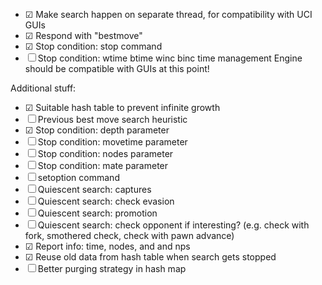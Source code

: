 - ☑ Make search happen on separate thread, for compatibility with UCI GUIs
- ☑ Respond with "bestmove"
- ☑ Stop condition: stop command
- ☐ Stop condition: wtime btime winc binc time management
Engine should be compatible with GUIs at this point!

Additional stuff:
- ☑ Suitable hash table to prevent infinite growth
- ☐ Previous best move search heuristic
- ☑ Stop condition: depth parameter
- ☐ Stop condition: movetime parameter
- ☐ Stop condition: nodes parameter
- ☐ Stop condition: mate parameter
- ☐ setoption command
- ☐ Quiescent search: captures
- ☐ Quiescent search: check evasion
- ☐ Quiescent search: promotion
- ☐ Quiescent search: check opponent if interesting? (e.g. check with fork, smothered check, check with pawn advance)
- ☑ Report info: time, nodes, and and nps
- ☑ Reuse old data from hash table when search gets stopped
- ☐ Better purging strategy in hash map
